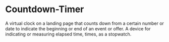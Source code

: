 # Countdown-Timer
A virtual clock on a landing page that counts down from a certain number or date to indicate the beginning or end of an event or offer.
A device for indicating or measuring elapsed time, times, as a stopwatch.
